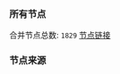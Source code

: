 ### 所有节点
合并节点总数: `1829`
[节点链接](https://raw.githubusercontent.com/rzhy1/11/master/sub/sub_merge_base64.txt)

### 节点来源